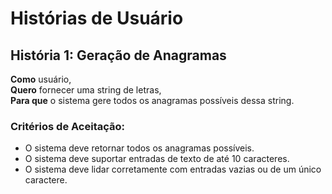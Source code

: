 # Histórias de Usuário

## História 1: Geração de Anagramas
**Como** usuário,  
**Quero** fornecer uma string de letras,  
**Para que** o sistema gere todos os anagramas possíveis dessa string.

### Critérios de Aceitação:
- O sistema deve retornar todos os anagramas possíveis.
- O sistema deve suportar entradas de texto de até 10 caracteres.
- O sistema deve lidar corretamente com entradas vazias ou de um único caractere.

